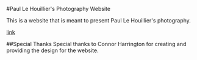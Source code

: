 #Paul Le Houillier's Photography Website

This is a website that is meant to present Paul Le Houillier's photography.

[link](https://www.plh.photography/)

##Special Thanks
Special thanks to Connor Harrington for creating and providing the design for the website.